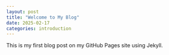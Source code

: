 ```yaml
---
layout: post
title: "Welcome to My Blog"
date: 2025-02-17
categories: introduction
---
```


This is my first blog post on my GitHub Pages site using Jekyll.
